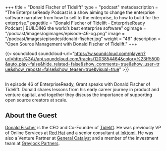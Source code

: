 +++
title = "Donald Fischer of Tidelift"
type = "podcast"
metadescription = "The EnterpriseReady Podcast is a show aiming to change the enterprise software narrative from how to sell to the enterprise, to how to build for the enterprise."
pagetitle = "Donald Fischer of Tidelift - EnterpriseReady Podcast | BUILDING the world’s best enterprise software"
ogimage = "/podcast/images/ogimages/episode-46-og.png"
image = "/podcast/images/episodes/donald-fischer.jpg"
weight = "46"
description = "Open Source Management with Donald Fischer of Tidelift."
+++

{{< soundcloud soundcloud-url="https://w.soundcloud.com/player/?url=https%3A//api.soundcloud.com/tracks/1203854464&color=%23ff5500&auto_play=false&hide_related=false&show_comments=true&show_user=true&show_reposts=false&show_teaser=true&visual=true" >}}


\
In episode 46 of EnterpriseReady, Grant speaks with Donald Fischer of Tidelift. Donald shares lessons from his early career journey in product and venture capital, and together they discuss the importance of supporting open source creators at scale.

## About the Guest 

[Donald Fischer](https://twitter.com/dff) is the CEO and Co-Founder of [Tidelift](https://tidelift.com/). He was previously VP of Online Services at [Red Hat](https://www.redhat.com/) and a senior consultant at [Inktomi](https://en.wikipedia.org/wiki/Inktomi). He was also a Venture Partner at [General Catalyst](https://www.generalcatalyst.com/) and a member of the investment team at [Greylock Partners](https://greylock.com/).